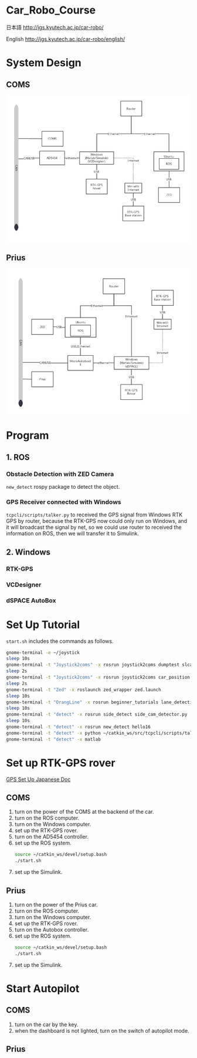 # Car_Robo_Course

日本語 http://jgs.kyutech.ac.jp/car-robo/

English http://jgs.kyutech.ac.jp/car-robo/english/

# System Design
## COMS
![COMS](img/COMS.png)
## Prius
![Prius](img/Prius.png)

# Program
## 1. ROS
### Obstacle Detection with ZED Camera
`new_detect` rospy package to detect the object.

### GPS Receiver connected with Windows

`tcpcli/scripts/talker.py` to received the GPS signal from Windows RTK GPS by router, because the RTK-GPS now could only run on Windows, and it will broadcast the signal by net, so we could use router to received the information on ROS, then we will transfer it to Simulink.

## 2. Windows

### RTK-GPS

### VCDesigner

### dSPACE AutoBox


# Set Up Tutorial
`start.sh` includes the commands as follows.

```sh
gnome-terminal -e ~/joystick
sleep 10s
gnome-terminal -t "Joystick2coms" -x rosrun joystick2coms dumptest slcan0
sleep 2s
gnome-terminal -t "Joystick2coms" -x rosrun joystick2coms car_position
sleep 2s
gnome-terminal -t "Zed" -x roslaunch zed_wrapper zed.launch
sleep 10s
gnome-terminal -t "OrangLine" -x rosrun beginner_tutorials lane_detection.py
sleep 10s
gnome-terminal -t "detect" -x rosrun side_detect side_cam_detector.py
sleep 10s
gnome-terminal -t "detect" -x rosrun new_detect hello16
gnome-terminal -t "detect" -x python ~/catkin_ws/src/tcpcli/scripts/talker.py
gnome-terminal -t "detect" -x matlab
```
# Set up RTK-GPS rover
[GPS Set Up Japanese Doc](gps.md)

## COMS

1. turn on the power of the COMS at the backend of the car.
1. turn on the ROS computer.
1. turn on the Windows computer.
1. set up the RTK-GPS rover.
1. turn on the AD5454 controller.
1. set up the ROS system.
    ```sh
    source ~/catkin_ws/devel/setup.bash
    ./start.sh
    ```
1. set up the Simulink. 

## Prius


1. turn on the power of the Prius car.
1. turn on the ROS computer.
1. turn on the Windows computer.
1. set up the RTK-GPS rover.
1. turn on the Autobox controller.
1. set up the ROS system.
    ```sh
    source ~/catkin_ws/devel/setup.bash
    ./start.sh
    ```
1. set up the Simulink. 




# Start Autopilot
## COMS
1. turn on the car by the key.
1. when the dashboard is not lighted, turn on the switch of autopilot mode.
## Prius